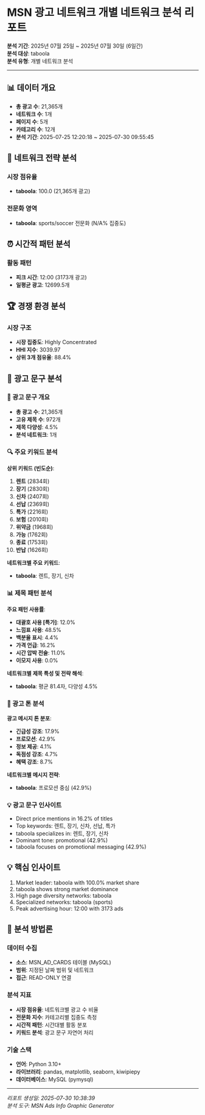 # MSN 광고 네트워크 개별 네트워크 분석 리포트

**분석 기간**: 2025년 07월 25일 ~ 2025년 07월 30일 (6일간)  
**분석 대상**: taboola  
**분석 유형**: 개별 네트워크 분석  

---

## 📊 데이터 개요

- **총 광고 수**: 21,365개
- **네트워크 수**: 1개  
- **페이지 수**: 5개
- **카테고리 수**: 12개
- **분석 기간**: 2025-07-25 12:20:18 ~ 2025-07-30 09:55:45

## 🎯 네트워크 전략 분석

### 시장 점유율
- **taboola**: 100.0 (21,365개 광고)

### 전문화 영역
- **taboola**: sports/soccer 전문화 (N/A% 집중도)

## ⏰ 시간적 패턴 분석

### 활동 패턴
- **피크 시간**: 12:00 (3173개 광고)
- **일평균 광고**: 12699.5개

## 🏆 경쟁 환경 분석

### 시장 구조
- **시장 집중도**: Highly Concentrated
- **HHI 지수**: 3039.97
- **상위 3개 점유율**: 88.4%

## 📝 광고 문구 분석

### 📝 광고 문구 개요

- **총 광고 수**: 21,365개
- **고유 제목 수**: 972개
- **제목 다양성**: 4.5%
- **분석 네트워크**: 1개

### 🔍 주요 키워드 분석

**상위 키워드 (빈도순)**:
1. **렌트** (2834회)
2. **장기** (2830회)
3. **신차** (2407회)
4. **선납** (2369회)
5. **특가** (2216회)
6. **보험** (2010회)
7. **위약금** (1968회)
8. **가능** (1762회)
9. **종료** (1753회)
10. **반납** (1626회)

**네트워크별 주요 키워드**:
- **taboola**: 렌트, 장기, 신차

### 📊 제목 패턴 분석

**주요 패턴 사용률**:
- **대괄호 사용 [특가]**: 12.0%
- **느낌표 사용**: 48.5%
- **백분율 표시**: 4.4%
- **가격 언급**: 16.2%
- **시간 압박 전술**: 11.0%
- **이모지 사용**: 0.0%

**네트워크별 제목 특성 및 전략 해석**:
- **taboola**: 평균 81.4자, 다양성 4.5%

### 🎯 광고 톤 분석

**광고 메시지 톤 분포**:
- **긴급성 강조**: 17.9%
- **프로모션**: 42.9%
- **정보 제공**: 4.1%
- **독점성 강조**: 4.7%
- **혜택 강조**: 8.7%

**네트워크별 메시지 전략**:
- **taboola**: 프로모션 중심 (42.9%)

### 💡 광고 문구 인사이트

- Direct price mentions in 16.2% of titles
- Top keywords: 렌트, 장기, 신차, 선납, 특가
- taboola specializes in: 렌트, 장기, 신차
- Dominant tone: promotional (42.9%)
- taboola focuses on promotional messaging (42.9%)

## 💡 핵심 인사이트

1. Market leader: taboola with 100.0% market share
2. taboola shows strong market dominance
3. High page diversity networks: taboola
4. Specialized networks: taboola (sports)
5. Peak advertising hour: 12:00 with 3173 ads

## 🔬 분석 방법론

### 데이터 수집
- **소스**: MSN_AD_CARDS 테이블 (MySQL)
- **범위**: 지정된 날짜 범위 및 네트워크
- **접근**: READ-ONLY 연결

### 분석 지표
- **시장 점유율**: 네트워크별 광고 수 비율
- **전문화 지수**: 카테고리별 집중도 측정
- **시간적 패턴**: 시간대별 활동 분포
- **키워드 분석**: 광고 문구 자연어 처리

### 기술 스택
- **언어**: Python 3.10+
- **라이브러리**: pandas, matplotlib, seaborn, kiwipiepy
- **데이터베이스**: MySQL (pymysql)

---

*리포트 생성일: 2025-07-30 10:38:39*  
*분석 도구: MSN Ads Info Graphic Generator*  
